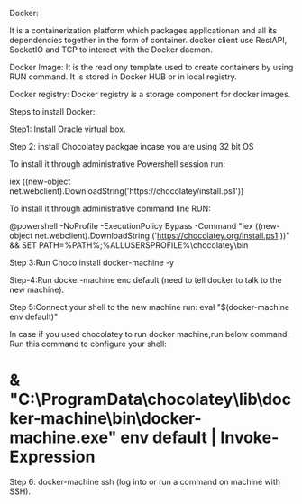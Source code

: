 Docker:

It is a containerization platform which packages applicationan and all its dependencies together in the form of container.
docker client use RestAPI, SocketIO and TCP to interect with the Docker daemon.

Docker Image:
It is the read ony template used to create containers by using RUN command. It is stored in Docker HUB or in local registry.

Docker registry:
Docker registry is a storage component for docker images.

Steps to install Docker:

Step1: Install Oracle virtual box.

Step 2: install Chocolatey packgae incase you are using 32 bit OS

To install it through administrative Powershell session run:

iex ((new-object net.webclient).DownloadString('https://chocolatey/install.ps1'))

To install it through administrative command line RUN:

@powershell -NoProfile -ExecutionPolicy Bypass -Command "iex ((new-object net.webclient).DownloadString
('https://chocolatey.org/install.ps1'))" && SET PATH=%PATH%;%ALLUSERSPROFILE%\chocolatey\bin

Step 3:Run  Choco install docker-machine -y

Step-4:Run docker-machine enc default (need to tell docker to talk to the new machine).

Step 5:Connect your shell to the new machine run:
eval "$(docker-machine env default)"

In case if you used chocolatey to run docker machine,run below command:
Run this command to configure your shell:
# & "C:\ProgramData\chocolatey\lib\docker-machine\bin\docker-machine.exe" env default | Invoke-Expression

Step 6: docker-machine ssh (log into or run a command on machine with SSH).
